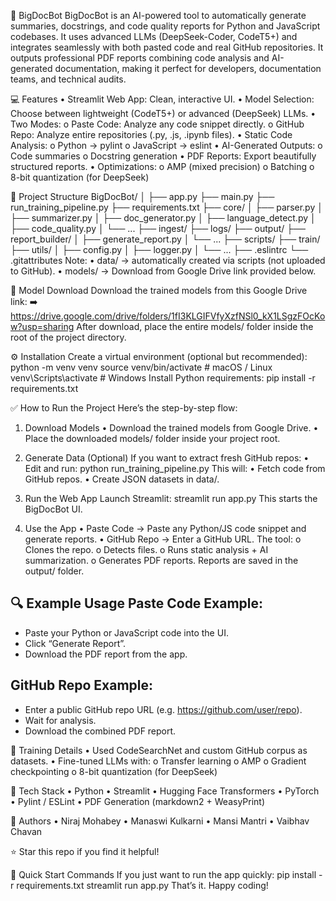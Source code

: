 🚀 BigDocBot
BigDocBot is an AI-powered tool to automatically generate summaries, docstrings, and code quality reports for Python and JavaScript codebases. It uses advanced LLMs (DeepSeek-Coder, CodeT5+) and integrates seamlessly with both pasted code and real GitHub repositories.
It outputs professional PDF reports combining code analysis and AI-generated documentation, making it perfect for developers, documentation teams, and technical audits.

💻 Features
•	Streamlit Web App: Clean, interactive UI.
•	Model Selection: Choose between lightweight (CodeT5+) or advanced (DeepSeek) LLMs.
•	Two Modes:
o	Paste Code: Analyze any code snippet directly.
o	GitHub Repo: Analyze entire repositories (.py, .js, .ipynb files).
•	Static Code Analysis:
o	Python → pylint
o	JavaScript → eslint
•	AI-Generated Outputs:
o	Code summaries
o	Docstring generation
•	PDF Reports: Export beautifully structured reports.
•	Optimizations:
o	AMP (mixed precision)
o	Batching
o	8-bit quantization (for DeepSeek)

📂 Project Structure
BigDocBot/
│
├── app.py
├── main.py
├── run_training_pipeline.py
├── requirements.txt
├── core/
│   ├── parser.py
│   ├── summarizer.py
│   ├── doc_generator.py
│   ├── language_detect.py
│   ├── code_quality.py
│   └── ...
├── ingest/
├── logs/
├── output/
├── report_builder/
│   ├── generate_report.py
│   └── ...
├── scripts/
├── train/
├── utils/
│   ├── config.py
│   ├── logger.py
│   └── ...
├── .eslintrc
└── .gitattributes
Note:
•	data/ → automatically created via scripts (not uploaded to GitHub).
•	models/ → Download from Google Drive link provided below.

🔗 Model Download
Download the trained models from this Google Drive link:
➡️ https://drive.google.com/drive/folders/1fI3KLGIFVfyXzfNSl0_kX1LSgzFOcKow?usp=sharing
After download, place the entire models/ folder inside the root of the project directory.

⚙️ Installation
Create a virtual environment (optional but recommended):
python -m venv venv
source venv/bin/activate     # macOS / Linux
venv\Scripts\activate        # Windows
Install Python requirements:
pip install -r requirements.txt

✅ How to Run the Project
Here’s the step-by-step flow:

1. Download Models
•	Download the trained models from Google Drive.
•	Place the downloaded models/ folder inside your project root.

2. Generate Data (Optional)
If you want to extract fresh GitHub repos:
•	Edit and run:
python run_training_pipeline.py
This will:
•	Fetch code from GitHub repos.
•	Create JSON datasets in data/.

3. Run the Web App
Launch Streamlit:
streamlit run app.py
This starts the BigDocBot UI.

4. Use the App
•	Paste Code → Paste any Python/JS code snippet and generate reports.
•	GitHub Repo → Enter a GitHub URL. The tool:
o	Clones the repo.
o	Detects files.
o	Runs static analysis + AI summarization.
o	Generates PDF reports.
Reports are saved in the output/ folder.

🔍 Example Usage
Paste Code Example:
-------------------
- Paste your Python or JavaScript code into the UI.
- Click “Generate Report”.
- Download the PDF report from the app.

GitHub Repo Example:
---------------------
- Enter a public GitHub repo URL (e.g. https://github.com/user/repo).
- Wait for analysis.
- Download the combined PDF report.

🧪 Training Details
•	Used CodeSearchNet and custom GitHub corpus as datasets.
•	Fine-tuned LLMs with:
o	Transfer learning
o	AMP
o	Gradient checkpointing
o	8-bit quantization (for DeepSeek)

🚀 Tech Stack
•	Python
•	Streamlit
•	Hugging Face Transformers
•	PyTorch
•	Pylint / ESLint
•	PDF Generation (markdown2 + WeasyPrint)

🙌 Authors
•	Niraj Mohabey
•	Manaswi Kulkarni
•	Mansi Mantri
•	Vaibhav Chavan

⭐ Star this repo if you find it helpful!

🔗 Quick Start Commands
If you just want to run the app quickly:
pip install -r requirements.txt
streamlit run app.py
That’s it. Happy coding!
